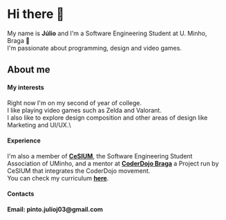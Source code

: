 # Hi there 👋

My name is __Júlio__ and I'm a Software Engineering Student at U. Minho, Braga 👋\
I'm passionate about programming, design and video games.

## About me

#### My interests
Right now I'm on my second of year of college.\
I like playing video games such as Zelda and Valorant.\
I also like to explore design composition and other areas of design like Marketing and UI/UX.\

#### Experience
I'm also a member of [__CeSIUM__](https://github.com/cesium), the Software Engineering Student Association of UMinho, and a mentor at [__CoderDojo Braga__](https://github.com/coderdojobraga) a Project run by CeSIUM that integrates the CoderDojo movement.\
You can check my curriculum [__here__](https://github.com/JulioJPinto/curriculum/blob/main/curriculum.pdf).

#### Contacts

__Email: pinto.julioj03@gmail.com__


